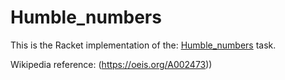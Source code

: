 # Humble_numbers

This is the Racket implementation of the: [Humble_numbers](https://rosettacode.org/wiki/Humble_numbers) task.

Wikipedia reference: (https://oeis.org/A002473))
